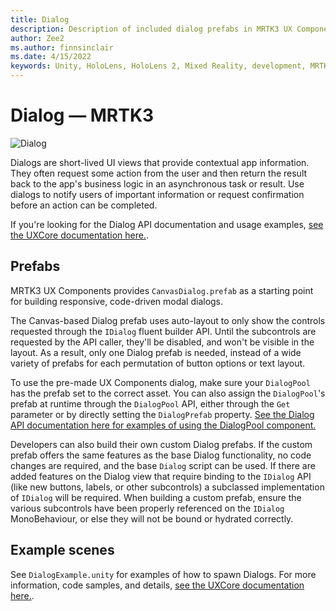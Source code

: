 ```yaml
---
title: Dialog
description: Description of included dialog prefabs in MRTK3 UX Components
author: Zee2
ms.author: finnsinclair
ms.date: 4/15/2022
keywords: Unity, HoloLens, HoloLens 2, Mixed Reality, development, MRTK, MRTK3, Dialog, UI
---
```


# Dialog &#8212; MRTK3

![Dialog](../../../mrtk3-overview/images/UXBuildingBlocks/MRTK_UX_v3_Dialog.png)

Dialogs are short-lived UI views that provide contextual app information. They often request some action from the user and then return the result back to the app's business logic in an asynchronous task or result. Use dialogs to notify users of important information or request confirmation before an action can be completed.

If you're looking for the Dialog API documentation and usage examples, [see the UXCore documentation here.](../../../mrtk3-uxcore/packages/uxcore/dialog-api.md).

## Prefabs

MRTK3 UX Components provides `CanvasDialog.prefab` as a starting point for building responsive, code-driven modal dialogs.

The Canvas-based Dialog prefab uses auto-layout to only show the controls requested through the `IDialog` fluent builder API. Until the subcontrols are requested by the API caller, they'll be disabled, and won't be visible in the layout. As a result, only one Dialog prefab is needed, instead of a wide variety of prefabs for each permutation of button options or text layout.

To use the pre-made UX Components dialog, make sure your `DialogPool` has the prefab set to the correct asset. You can also assign the `DialogPool`'s prefab at runtime through the `DialogPool` API, either through the `Get` parameter or by directly setting the `DialogPrefab` property. [See the Dialog API documentation here for examples of using the DialogPool component.](../../../mrtk3-uxcore/packages/uxcore/dialog-api.md)

Developers can also build their own custom Dialog prefabs. If the custom prefab offers the same features as the base Dialog functionality, no code changes are required, and the base `Dialog` script can be used. If there are added features on the Dialog view that require binding to the `IDialog` API (like new buttons, labels, or other subcontrols) a subclassed implementation of `IDialog` will be required. When building a custom prefab, ensure the various subcontrols have been properly referenced on the `IDialog` MonoBehaviour, or else they will not be bound or hydrated correctly.

## Example scenes

See `DialogExample.unity` for examples of how to spawn Dialogs. For more information, code samples, and details, [see the UXCore documentation here.](../../../mrtk3-uxcore/packages/uxcore/dialog-api.md).